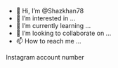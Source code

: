 - 👋 Hi, I’m @Shazkhan78
- 👀 I’m interested in ...
- 🌱 I’m currently learning ...
- 💞️ I’m looking to collaborate on ...
- 📫 How to reach me ...

<!---
Shazkhan78/Shazkhan78 is a ✨ special ✨ repository because its `README.md` (this file) appears on your GitHub profile.
You can click the Preview link to take a look at your changes.
---> Instagram account number


